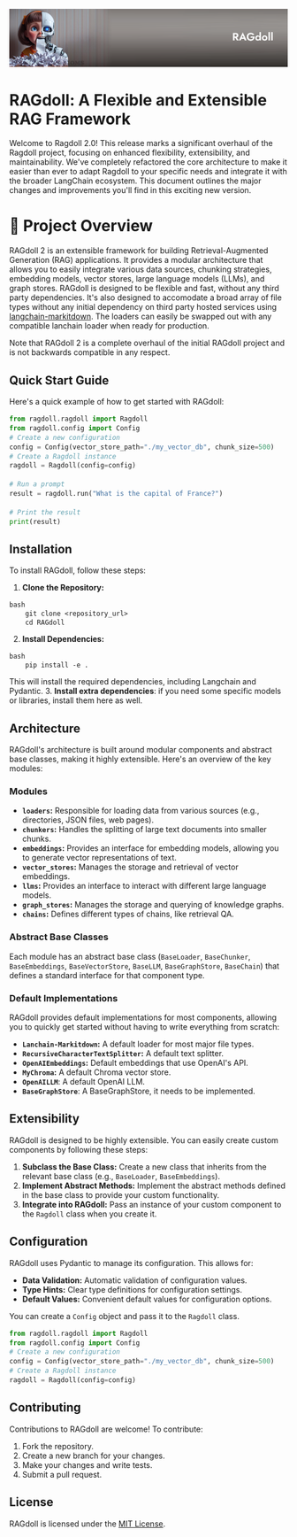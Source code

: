 ![Ragdoll](img/github-header-image.png)

# RAGdoll: A Flexible and Extensible RAG Framework

Welcome to Ragdoll 2.0! This release marks a significant overhaul of the Ragdoll project, focusing on enhanced flexibility, extensibility, and maintainability. We've completely refactored the core architecture to make it easier than ever to adapt Ragdoll to your specific needs and integrate it with the broader LangChain ecosystem. This document outlines the major changes and improvements you'll find in this exciting new version.


# 🧭 Project Overview 

RAGdoll 2 is an extensible framework for building Retrieval-Augmented Generation (RAG) applications. It provides a modular architecture that allows you to easily integrate various data sources, chunking strategies, embedding models, vector stores, large language models (LLMs), and graph stores. RAGdoll is designed to be flexible and fast, without any third party dependencies. It's also designed to accomodate a broad array of file types without any initial dependency on third party hosted services using [langchain-markitdown](https://github.com/nsasto/langchain-markitdown). The loaders can easily be swapped out with any compatible lanchain loader when ready for production.

Note that RAGdoll 2 is a complete overhaul of the initial RAGdoll project and is not backwards compatible in any respect. 

## Quick Start Guide

Here's a quick example of how to get started with RAGdoll:
```python
from ragdoll.ragdoll import Ragdoll
from ragdoll.config import Config
# Create a new configuration
config = Config(vector_store_path="./my_vector_db", chunk_size=500)
# Create a Ragdoll instance
ragdoll = Ragdoll(config=config)

# Run a prompt
result = ragdoll.run("What is the capital of France?")

# Print the result
print(result)
```
## Installation

To install RAGdoll, follow these steps:

1.  **Clone the Repository:**
```
bash
    git clone <repository_url>
    cd RAGdoll
```
2.  **Install Dependencies:**
```
bash
    pip install -e .
```
This will install the required dependencies, including Langchain and Pydantic.
3. **Install extra dependencies**: if you need some specific models or libraries, install them here as well.

## Architecture

RAGdoll's architecture is built around modular components and abstract base classes, making it highly extensible. Here's an overview of the key modules:

### Modules

*   **`loaders`:** Responsible for loading data from various sources (e.g., directories, JSON files, web pages). 
*   **`chunkers`:** Handles the splitting of large text documents into smaller chunks.
*   **`embeddings`:** Provides an interface for embedding models, allowing you to generate vector representations of text.
*   **`vector_stores`:** Manages the storage and retrieval of vector embeddings.
*   **`llms`:** Provides an interface to interact with different large language models.
*   **`graph_stores`:** Manages the storage and querying of knowledge graphs.
*   **`chains`:** Defines different types of chains, like retrieval QA.

### Abstract Base Classes

Each module has an abstract base class (`BaseLoader`, `BaseChunker`, `BaseEmbeddings`, `BaseVectorStore`, `BaseLLM`, `BaseGraphStore`, `BaseChain`) that defines a standard interface for that component type.

### Default Implementations

RAGdoll provides default implementations for most components, allowing you to quickly get started without having to write everything from scratch:

*   **`Lanchain-Markitdown`:** A default loader for most major file types.
*   **`RecursiveCharacterTextSplitter`:** A default text splitter.
*   **`OpenAIEmbeddings`:** Default embeddings that use OpenAI's API.
*   **`MyChroma`:** A default Chroma vector store.
*   **`OpenAILLM`**: A default OpenAI LLM.
* **`BaseGraphStore`**: A BaseGraphStore, it needs to be implemented.

## Extensibility

RAGdoll is designed to be highly extensible. You can easily create custom components by following these steps:

1.  **Subclass the Base Class:** Create a new class that inherits from the relevant base class (e.g., `BaseLoader`, `BaseEmbeddings`).
2.  **Implement Abstract Methods:** Implement the abstract methods defined in the base class to provide your custom functionality.
3.  **Integrate into RAGdoll:** Pass an instance of your custom component to the `Ragdoll` class when you create it.

## Configuration

RAGdoll uses Pydantic to manage its configuration. This allows for:

*   **Data Validation:** Automatic validation of configuration values.
*   **Type Hints:** Clear type definitions for configuration settings.
*   **Default Values:** Convenient default values for configuration options.

You can create a `Config` object and pass it to the `Ragdoll` class.
```python
from ragdoll.ragdoll import Ragdoll
from ragdoll.config import Config
# Create a new configuration
config = Config(vector_store_path="./my_vector_db", chunk_size=500)
# Create a Ragdoll instance
ragdoll = Ragdoll(config=config)
```
## Contributing

Contributions to RAGdoll are welcome! To contribute:

1.  Fork the repository.
2.  Create a new branch for your changes.
3.  Make your changes and write tests.
4.  Submit a pull request.

## License

RAGdoll is licensed under the [MIT License](LICENSE).
